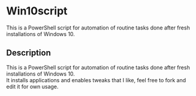 # Win10script
This is a PowerShell script for automation of routine tasks done after fresh installations of Windows 10.

## Description
This is a PowerShell script for automation of routine tasks done after fresh installations of Windows 10.  
It installs applications and enables tweaks that I like, feel free to fork and edit it for own usage.